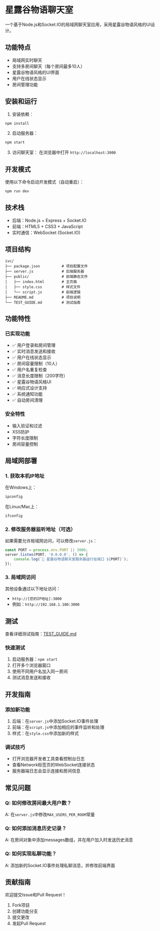 # 星露谷物语聊天室

一个基于Node.js和Socket.IO的局域网聊天室应用，采用星露谷物语风格的UI设计。

## 功能特点

- 局域网实时聊天
- 支持多房间聊天（每个房间最多10人）
- 星露谷物语风格的UI界面
- 用户在线状态显示
- 房间管理功能

## 安装和运行

1. 安装依赖：
```bash
npm install
```

2. 启动服务器：
```bash
npm start
```

3. 访问聊天室：
在浏览器中打开 `http://localhost:3000`

## 开发模式

使用以下命令启动开发模式（自动重启）：
```bash
npm run dev
```

## 技术栈

- 后端：Node.js + Express + Socket.IO
- 前端：HTML5 + CSS3 + JavaScript
- 实时通信：WebSocket (Socket.IO)

## 项目结构

```
ivc/
├── package.json          # 项目配置文件
├── server.js             # 后端服务器
├── public/               # 前端静态文件
│   ├── index.html        # 主页面
│   ├── style.css         # 样式文件
│   └── script.js         # 前端逻辑
├── README.md             # 项目说明
└── TEST_GUIDE.md         # 测试指南
```

## 功能特性

### 已实现功能
- ✅ 用户登录和房间管理
- ✅ 实时消息发送和接收
- ✅ 用户在线状态显示
- ✅ 房间容量限制（10人）
- ✅ 用户名重复检查
- ✅ 消息长度限制（200字符）
- ✅ 星露谷物语风格UI
- ✅ 响应式设计支持
- ✅ 系统通知功能
- ✅ 自动房间清理

### 安全特性
- 输入验证和过滤
- XSS防护
- 字符长度限制
- 房间容量控制

## 局域网部署

### 1. 获取本机IP地址

在Windows上：
```cmd
ipconfig
```

在Linux/Mac上：
```bash
ifconfig
```

### 2. 修改服务器监听地址（可选）

如果需要允许局域网访问，可以修改`server.js`：

```javascript
const PORT = process.env.PORT || 3000;
server.listen(PORT, '0.0.0.0', () => {
    console.log(`🌱 星露谷物语聊天室服务器运行在端口 ${PORT}`);
});
```

### 3. 局域网访问

其他设备通过以下地址访问：
- `http://[您的IP地址]:3000`
- 例如：`http://192.168.1.100:3000`

## 测试

查看详细测试指南：[TEST_GUIDE.md](./TEST_GUIDE.md)

### 快速测试
1. 启动服务器：`npm start`
2. 打开多个浏览器窗口
3. 使用不同用户名加入同一房间
4. 测试消息发送和接收

## 开发指南

### 添加新功能
1. 后端：在`server.js`中添加Socket.IO事件处理
2. 前端：在`script.js`中添加相应的事件监听和处理
3. 样式：在`style.css`中添加新的样式

### 调试技巧
- 打开浏览器开发者工具查看控制台日志
- 查看Network标签页的WebSocket连接状态
- 服务器端日志会显示连接和房间信息

## 常见问题

### Q: 如何修改房间最大用户数？
A: 在`server.js`中修改`MAX_USERS_PER_ROOM`常量

### Q: 如何添加消息历史记录？
A: 在房间对象中添加messages数组，并在用户加入时发送历史消息

### Q: 如何实现私聊功能？
A: 添加新的Socket.IO事件处理私聊消息，并修改前端界面

## 贡献指南

欢迎提交Issue和Pull Request！

1. Fork项目
2. 创建功能分支
3. 提交更改
4. 发起Pull Request 